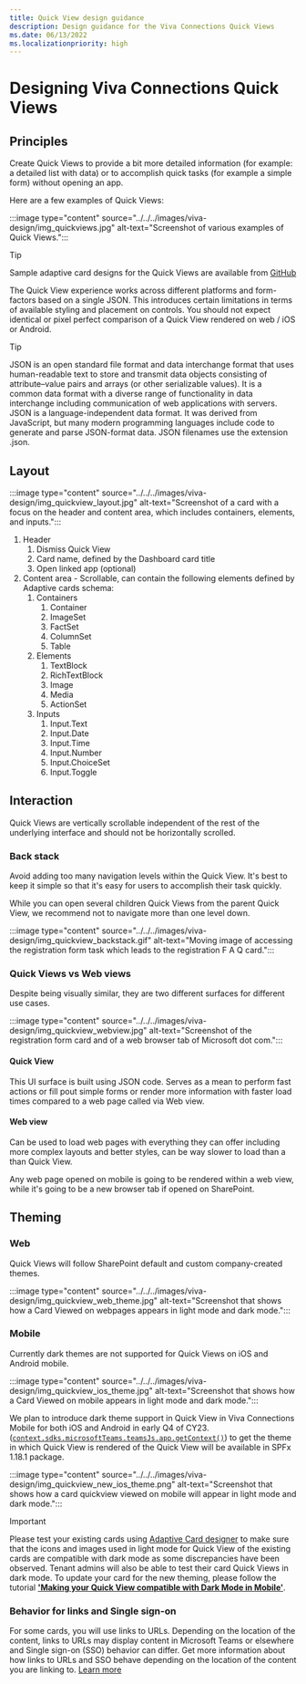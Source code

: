 ```yaml
---
title: Quick View design guidance
description: Design guidance for the Viva Connections Quick Views
ms.date: 06/13/2022
ms.localizationpriority: high
---
```

# Designing Viva Connections Quick Views

## Principles

Create Quick Views to provide a bit more detailed information (for example: a detailed list with data) or to accomplish quick tasks (for example a simple form) without opening an app.

Here are a few examples of Quick Views:

:::image type="content" source="../../../images/viva-design/img_quickviews.jpg" alt-text="Screenshot of various examples of Quick Views.":::

> [!TIP]
> Sample adaptive card designs for the Quick Views are available from [GitHub](https://github.com/pnp/AdaptiveCards-Templates)

The Quick View experience works across different platforms and form-factors based on a single JSON. This introduces certain limitations in terms of available styling and placement on controls. You should not expect identical or pixel perfect comparison of a Quick View rendered on web / iOS or Android.

> [!TIP]
> JSON is an open standard file format and data interchange format that uses human-readable text to store and transmit data objects consisting of attribute–value pairs and arrays (or other serializable values). It is a common data format with a diverse range of functionality in data interchange including communication of web applications with servers. JSON is a language-independent data format. It was derived from JavaScript, but many modern programming languages include code to generate and parse JSON-format data. JSON filenames use the extension .json.

## Layout

:::image type="content" source="../../../images/viva-design/img_quickview_layout.jpg" alt-text="Screenshot of a card with a focus on the header and content area, which includes containers, elements, and inputs.":::

1. Header
   1. Dismiss Quick View
   1. Card name​​​​​​​, defined by the Dashboard card title
   1. Open linked app (optional)​​​​​​​
1. Content area - Scrollable, can contain the following elements defined by Adaptive cards schema:
    1. Containers
       1. Container
       1. ImageSet
       1. FactSet
       1. ColumnSet
       1. Table
    1. Elements
       1. TextBlock
       1. RichTextBlock
       1. Image
       1. Media
       1. ActionSet
    1. Inputs
       1. Input.Text
       1. Input.Date
       1. Input.Time
       1. Input.Number
       1. Input.ChoiceSet
       1. Input.Toggle

## Interaction

Quick Views are vertically scrollable independent of the rest of the underlying interface and should not be horizontally scrolled.

### Back stack

Avoid adding too many navigation levels within the Quick View. It's best to keep it simple so that it's easy for users to accomplish their task quickly.

While you can open several children Quick Views from the parent Quick View, we recommend not to navigate more than one level down.

:::image type="content" source="../../../images/viva-design/img_quickview_backstack.gif" alt-text="Moving image of accessing the registration form task which leads to the registration F A Q card.":::

### Quick Views vs Web views

Despite being visually similar, they are two different surfaces for different use cases.

:::image type="content" source="../../../images/viva-design/img_quickview_webview.jpg" alt-text="Screenshot of the registration form card and of a web browser tab of Microsoft dot com.":::

#### Quick View

This UI surface is built using JSON code. Serves as a mean to perform fast actions or fill pout simple forms or render more information with faster load times compared to a web page called via Web view.

#### Web view

Can be used to load web pages with everything they can offer including more complex layouts and better styles, can be way slower to load than a than Quick View.

Any web page opened on mobile is going to be rendered within a web view, while it's going to be a new browser tab if opened on SharePoint.

## Theming

### We​​​​​​​b

Quick Views will follow SharePoint default and custom company-created themes.

:::image type="content" source="../../../images/viva-design/img_quickview_web_theme.jpg" alt-text="Screenshot that shows how a Card Viewed on webpages appears in light mode and dark mode.":::

### Mobile

Currently dark themes are not supported for Quick Views on iOS and Android mobile.

:::image type="content" source="../../../images/viva-design/img_quickview_ios_theme.jpg" alt-text="Screenshot that shows how a Card Viewed on mobile appears in light mode and dark mode.":::

We plan to introduce dark theme support in Quick View in Viva Connections Mobile for both iOS and Android in early Q4 of CY23. ([`context.sdks.microsoftTeams.teamsJs.app.getContext()`](/javascript/api/sp-adaptive-card-extension-base/ipartialsdks)) to get the theme in which Quick View is rendered of the Quick View will be available in SPFx 1.18.1 package.

:::image type="content" source="../../../images/viva-design/img_quickview_new_ios_theme.png" alt-text="Screenshot that shows how a card quickview viewed on mobile will appear in light mode and dark mode.":::

> [!IMPORTANT]
> Please test your existing cards using [Adaptive Card designer](https://adaptivecards.io/designer) to make sure that the icons and images used in light mode for Quick View of the existing cards are compatible with dark mode as some discrepancies have been observed. Tenant admins will also be able to test their card Quick Views in dark mode. To update your card for the new theming, please follow the tutorial [**'Making your Quick View compatible with Dark Mode in Mobile'**](../get-started/making-quickview-compatable-darkmode-mobile.md).

### Behavior for links and Single sign-on

For some cards, you will use links to URLs. Depending on the location of the content, links to URLs may display content in Microsoft Teams or elsewhere and Single sign-on (SSO) behavior can differ. Get more information about how links to URLs and SSO behave depending on the location of the content you are linking to. [Learn more](/viva/connections/create-dashboard#how-urls-and-single-sign-on-works)
